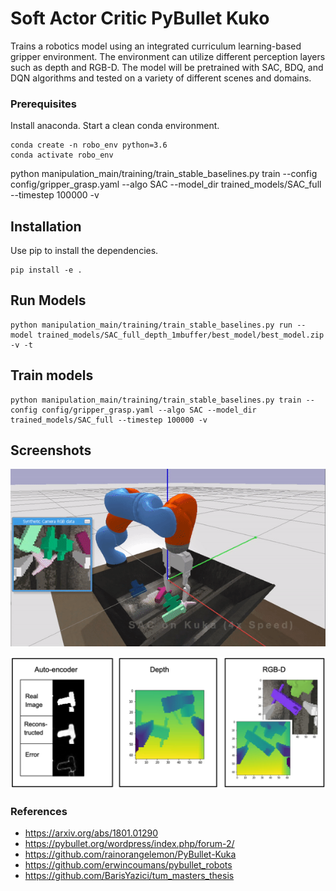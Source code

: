 # Soft Actor Critic PyBullet Kuko
Trains a robotics model using an integrated curriculum learning-based gripper environment. The environment can utilize different perception layers such as depth and RGB-D. The model will be pretrained with SAC, BDQ, and DQN algorithms and tested on a variety of different scenes and domains.

### Prerequisites

Install anaconda. Start a clean conda environment.

```
conda create -n robo_env python=3.6
conda activate robo_env
```
python manipulation_main/training/train_stable_baselines.py train --config config/gripper_grasp.yaml --algo SAC --model_dir trained_models/SAC_full --timestep 100000 -v

## Installation 

Use pip to install the dependencies.

```
pip install -e .
```

## Run Models

```
python manipulation_main/training/train_stable_baselines.py run --model trained_models/SAC_full_depth_1mbuffer/best_model/best_model.zip -v -t
```


## Train models

```
python manipulation_main/training/train_stable_baselines.py train --config config/gripper_grasp.yaml --algo SAC --model_dir trained_models/SAC_full --timestep 100000 -v
```

## Screenshots


![Kuku Robot with SAC](images/kuka_gripper.gif)

![Perception Types](images/perception_example.png)

### References

* https://arxiv.org/abs/1801.01290
* https://pybullet.org/wordpress/index.php/forum-2/
* https://github.com/rainorangelemon/PyBullet-Kuka
* https://github.com/erwincoumans/pybullet_robots
* https://github.com/BarisYazici/tum_masters_thesis
